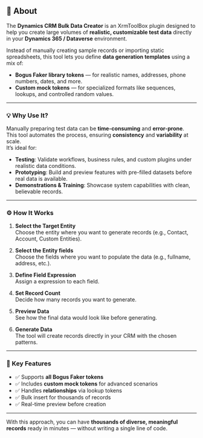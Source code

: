 ## 📖 About

The **Dynamics CRM Bulk Data Creator** is an XrmToolBox plugin designed to help you create large volumes of **realistic, customizable test data** directly in your **Dynamics 365 / Dataverse** environment.

Instead of manually creating sample records or importing static spreadsheets, this tool lets you define **data generation templates** using a mix of:

- **Bogus Faker library tokens** — for realistic names, addresses, phone numbers, dates, and more.
- **Custom mock tokens** — for specialized formats like sequences, lookups, and controlled random values.

---

### 💡 Why Use It?
Manually preparing test data can be **time-consuming** and **error-prone**.  
This tool automates the process, ensuring **consistency** and **variability** at scale.  
It’s ideal for:

- **Testing**: Validate workflows, business rules, and custom plugins under realistic data conditions.
- **Prototyping**: Build and preview features with pre-filled datasets before real data is available.
- **Demonstrations & Training**: Showcase system capabilities with clean, believable records.

---

### ⚙ How It Works
1. **Select the Target Entity**  
   Choose the entity where you want to generate records (e.g., Contact, Account, Custom Entities).

2. **Select the Entity fields**  
   Choose the fields where you want to populate the data (e.g., fullname, address, etc.).

3. **Define Field Expression**  
   Assign a expression to each field.  

4. **Set Record Count**  
   Decide how many records you want to generate.

5. **Preview Data**  
   See how the final data would look like before generating.

6. **Generate Data**  
   The tool will create records directly in your CRM with the chosen patterns.

---

### 🧩 Key Features
- ✅ Supports **all Bogus Faker tokens**
- ✅ Includes **custom mock tokens** for advanced scenarios
- ✅ Handles **relationships** via lookup tokens
- ✅ Bulk insert for thousands of records
- ✅ Real-time preview before creation

---

With this approach, you can have **thousands of diverse, meaningful records** ready in minutes — without writing a single line of code.
